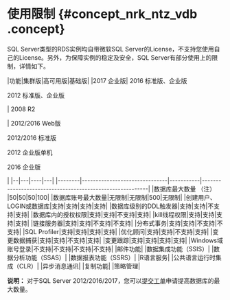 # 使用限制 {#concept_nrk_ntz_vdb .concept}

SQL Server类型的RDS实例均自带微软SQL Server的License，不支持您使用自己的License。另外，为保障实例的稳定及安全，SQL Server有部分使用上的限制，详情如下。

|功能|集群版|高可用版|基础版|
|2017 企业版| 2016 标准版、企业版

 2012 标准版、企业版

 | 2008 R2

 | 2012/2016 Web版

 2012/2016 标准版

 2012 企业版单机

 2016 企业版

 |
|--|---|----|---|
|--------|-------------------------------|-----------|----------------------------------------------------------|
|数据库最大数量 （注） |50|50|50|100|
|数据库账号最大数量|无限制|无限制|500|无限制|
|创建用户、LOGIN或数据库|支持|支持|支持|支持|
|数据库级别的DDL触发器|支持|支持|不支持|支持|
|数据库内的授权权限|支持|支持|不支持|支持|
|kill线程权限|支持|支持|支持|支持|
|链接服务器|支持|支持|不支持|不支持|
|分布式事务|支持|支持|不支持|不支持|
|SQL Profiler|支持|支持|支持|支持|
|优化顾问|支持|支持|不支持|支持|
|变更数据捕获|支持|支持|不支持|支持|
|变更跟踪|支持|支持|支持|支持|
|Windows域账号登录|不支持|不支持|不支持|不支持|
|邮件功能|
|数据集成功能（SSIS）|
|数据分析功能（SSAS）|
|数据报表功能（SSRS）|
|R语言服务|
|公共语言运行时集成（CLR）|
|异步消息通讯|
|复制功能|
|策略管理|

**说明：** 对于SQL Server 2012/2016/2017，您可以[提交工单](https://selfservice.console.aliyun.com/ticket/createIndex)申请提高数据库的最大数量。

